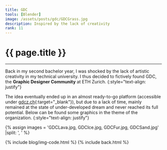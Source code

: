 ```yaml
---
title: GDC
tools: [Blender]
image: /assets/posts/gdc/GDCGrass.jpg
description: Inspired by the lack of creativity
rank: 11
---
```


# **{{ page.title }}**
<hr align='left' style='height:{{site.height}}; width:{{site.width}}'>

Back in my second bachelor year, I was shocked by the lack of artistic creativity in my technical university. I thus decided to fictively found GDC, the **Graphic Designer Community** at ETH Zurich.
{:style="text-align: justify"}

The idea eventually ended up in an almost ready-to-go platform (accessible under [gdcz.ch](https://gdcz.gitlab.io/home/){:target="_blank"}), but due to a lack of time, mainly remained at the state of under-developed dream and never reached its full potential. Below can be found some graphics in the theme of the organization.
{:style="text-align: justify"}

{% assign images = 'GDCLava.jpg, GDCIce.jpg, GDCFur.jpg, GDCSand.jpg'  |split: ', ' %}

{% include blog/img-code.html %}
{% include back.html %}
